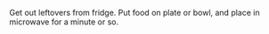 Get out leftovers from fridge.
Put food on plate or bowl, and place in microwave for a minute or so.